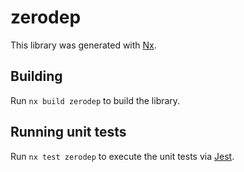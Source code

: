 # zerodep

This library was generated with [Nx](https://nx.dev).

## Building

Run `nx build zerodep` to build the library.

## Running unit tests

Run `nx test zerodep` to execute the unit tests via [Jest](https://jestjs.io).
